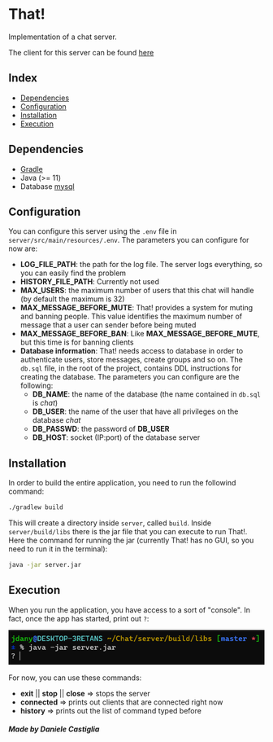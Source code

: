 # That!
Implementation of a chat server.

The client for this server can be found [here](https://github.com/J-Dany/ChatClient.git)

## Index
- [Dependencies](#dependencies)
- [Configuration](#configuration)
- [Installation](#installation)
- [Execution](#execution)

## Dependencies
- [Gradle](https://gradle.org/)
- Java (>= 11)
- Database [mysql](https://www.mysql.com/)

## Configuration
You can configure this server using the ```.env``` file in ```server/src/main/resources/.env```.
The parameters you can configure for now are:
- **LOG_FILE_PATH**: the path for the log file. The server logs everything, so you can easily find the problem
- **HISTORY_FILE_PATH**: Currently not used
- **MAX_USERS**: the maximum number of users that this chat will handle (by default the maximum is 32)
- **MAX_MESSAGE_BEFORE_MUTE**: That! provides a system for muting and banning people. This value identifies the maximum number of message that a user can sender before being muted
- **MAX_MESSAGE_BEFORE_BAN**: Like **MAX_MESSAGE_BEFORE_MUTE**, but this time is for banning clients
- **Database information**: That! needs access to database in order to authenticate users, store messages, create groups and so on. The ```db.sql``` file, in the root of the project, contains DDL instructions for creating the database.
The parameters you can configure are the following:
    - **DB_NAME**: the name of the database (the name contained in ```db.sql``` is *chat*)
    - **DB_USER**: the name of the user that have all privileges on the database *chat*
    - **DB_PASSWD**: the password of **DB_USER**
    - **DB_HOST**: socket (IP:port) of the database server

## Installation
In order to build the entire application, you need to run the followind command:
```bash
./gradlew build
```
This will create a directory inside ```server```, called ```build```. Inside ```server/build/libs``` there is the jar file that you can execute to run That!. Here the command for running the jar (currently That! has no GUI, so you need to run it in the terminal):
```bash
java -jar server.jar
```

## Execution
When you run the application, you have access to a sort of "console". In fact, once the app has started, print out ```?```:

![that_console](images/that_console.PNG)

For now, you can use these commands:
- **exit** || **stop** || **close** => stops the server
- **connected** => prints out clients that are connected right now
- **history** => prints out the list of command typed before

##### Made by Daniele Castiglia